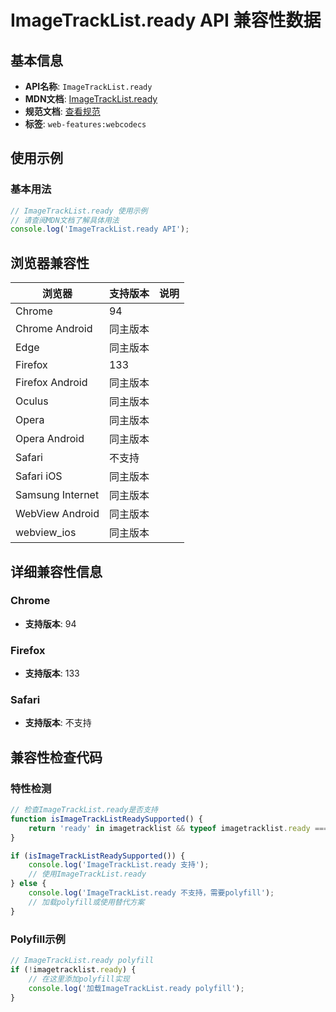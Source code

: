 # ImageTrackList.ready API 兼容性数据

## 基本信息

- **API名称**: `ImageTrackList.ready`
- **MDN文档**: [ImageTrackList.ready](https://developer.mozilla.org/docs/Web/API/ImageTrackList/ready)
- **规范文档**: [查看规范](https://w3c.github.io/webcodecs/#dom-imagetracklist-ready)
- **标签**: `web-features:webcodecs`

## 使用示例

### 基本用法

```javascript
// ImageTrackList.ready 使用示例
// 请查阅MDN文档了解具体用法
console.log('ImageTrackList.ready API');
```

## 浏览器兼容性

| 浏览器 | 支持版本 | 说明 |
|--------|----------|------|
| Chrome | 94 |  |
| Chrome Android | 同主版本 |  |
| Edge | 同主版本 |  |
| Firefox | 133 |  |
| Firefox Android | 同主版本 |  |
| Oculus | 同主版本 |  |
| Opera | 同主版本 |  |
| Opera Android | 同主版本 |  |
| Safari | 不支持 |  |
| Safari iOS | 同主版本 |  |
| Samsung Internet | 同主版本 |  |
| WebView Android | 同主版本 |  |
| webview_ios | 同主版本 |  |

## 详细兼容性信息

### Chrome

- **支持版本**: 94

### Firefox

- **支持版本**: 133

### Safari

- **支持版本**: 不支持

## 兼容性检查代码

### 特性检测

```javascript
// 检查ImageTrackList.ready是否支持
function isImageTrackListReadySupported() {
    return 'ready' in imagetracklist && typeof imagetracklist.ready === 'function';
}

if (isImageTrackListReadySupported()) {
    console.log('ImageTrackList.ready 支持');
    // 使用ImageTrackList.ready
} else {
    console.log('ImageTrackList.ready 不支持，需要polyfill');
    // 加载polyfill或使用替代方案
}
```

### Polyfill示例

```javascript
// ImageTrackList.ready polyfill
if (!imagetracklist.ready) {
    // 在这里添加polyfill实现
    console.log('加载ImageTrackList.ready polyfill');
}
```

